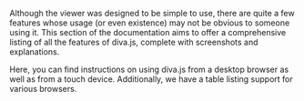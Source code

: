 Although the viewer was designed to be simple to use, there are quite a few
features whose usage (or even existence) may not be obvious to someone using
it. This section of the documentation aims to offer a comprehensive listing of
all the features of diva.js, complete with screenshots and explanations.

Here, you can find instructions on using diva.js from a desktop browser as well
as from a touch device. Additionally, we have a table listing support for
various browsers.
